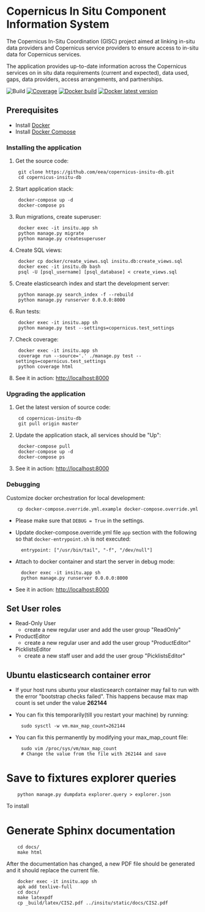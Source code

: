 # Copernicus In Situ Component Information System

The Copernicus In-Situ Coordination (GISC) project aimed at linking in-situ data providers and Copernicus service providers to ensure access to in-situ data for Copernicus services.

The application provides up-to-date information across the
Copernicus services on in situ data requirements (current and expected), data used, gaps, data providers, access arrangements, and partnerships.

![Build](https://github.com/eea/copernicus-insitu-db/workflows/CI/badge.svg)
[![Coverage](https://coveralls.io/repos/github/eea/copernicus-insitu-db/badge.svg?branch=master)](https://coveralls.io/github/eea/copernicus-insitu-db?branch=master)
[![Docker build](https://img.shields.io/docker/automated/eeacms/copernicus-insitu-db)](https://hub.docker.com/r/eeacms/copernicus-insitu-db)
[![Docker latest version](https://img.shields.io/docker/v/eeacms/copernicus-insitu-db)]()

## Prerequisites

* Install [Docker](https://docs.docker.com/engine/installation/)
* Install [Docker Compose](https://docs.docker.com/compose/install/)

### Installing the application

1. Get the source code:

        git clone https://github.com/eea/copernicus-insitu-db.git
        cd copernicus-insitu-db

1. Start application stack:

        docker-compose up -d
        docker-compose ps

1. Run migrations, create superuser:

        docker exec -it insitu.app sh
        python manage.py migrate
        python manage.py createsuperuser

1. Create SQL views:

        docker cp docker/create_views.sql insitu.db:create_views.sql
        docker exec -it insitu.db bash
        psql -U [psql_username] [psql_database] < create_views.sql

1. Create elasticsearch index and start the development server:

        python manage.py search_index -f --rebuild
        python manage.py runserver 0.0.0.0:8000

1. Run tests:

        docker exec -it insitu.app sh
        python manage.py test --settings=copernicus.test_settings

1. Check coverage:

        docker exec -it insitu.app sh
        coverage run --source='.' ./manage.py test --settings=copernicus.test_settings
        python coverage html

1. See it in action: <http://localhost:8000>

### Upgrading the application

1. Get the latest version of source code:

        cd copernicus-insitu-db
        git pull origin master

1. Update the application stack, all services should be "Up":

        docker-compose pull
        docker-compose up -d
        docker-compose ps

1. See it in action: <http://localhost:8000>

### Debugging

Customize docker orchestration for local development:

        cp docker-compose.override.yml.example docker-compose.override.yml

* Please make sure that `DEBUG = True` in the settings.

* Update docker-compose.override.yml file `app` section with the following so that `docker-entrypoint.sh` is not executed:

        entrypoint: ["/usr/bin/tail", "-f", "/dev/null"]

* Attach to docker container and start the server in debug mode:

        docker exec -it insitu.app sh
        python manage.py runserver 0.0.0.0:8000

* See it in action: <http://localhost:8000>

## Set User roles

* Read-Only User
  - create a new regular user and add the user group "ReadOnly"
* ProductEditor
  - create a new regular user and add the user group "ProductEditor"
* PicklistsEditor
  - create a new staff user and add the user group "PicklistsEditor"

## Ubuntu elasticsearch container error

* If your host runs ubuntu your elasticsearch container may fail to run with the error "bootstrap checks failed". This happens because max map count is set under the value __262144__
* You can fix this temporarily(till you restart your machine) by running:

        sudo sysctl -w vm.max_map_count=262144

* You can fix this permanently by modifying your max_map_count file:

        sudo vim /proc/sys/vm/max_map_count
        # Change the value from the file with 262144 and save

# Save to fixtures explorer queries

        python manage.py dumpdata explorer.query > explorer.json

To install
# Generate Sphinx documentation

        cd docs/
        make html

After the documentation has changed, a new PDF file should be generated and it should replace the current file.

        docker exec -it insitu.app sh
        apk add texlive-full
        cd docs/
        make latexpdf
        cp _build/latex/CIS2.pdf ../insitu/static/docs/CIS2.pdf
        
        
        
